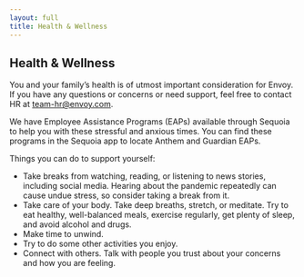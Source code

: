 ```yaml
---
layout: full
title: Health & Wellness
---
```


## Health & Wellness
You and your family’s health is of utmost important consideration for Envoy. If you have any questions or concerns or need support, feel free to contact HR at [team-hr@envoy.com](team-hr@envoy.com).

We have Employee Assistance Programs (EAPs) available through Sequoia to help you with these stressful and anxious times. You can find these programs in the Sequoia app to locate Anthem and Guardian EAPs.

Things you can do to support yourself:
- Take breaks from watching, reading, or listening to news stories, including social media. Hearing about the pandemic repeatedly can cause undue stress, so consider taking a break from it.
- Take care of your body. Take deep breaths, stretch, or meditate. Try to eat healthy, well-balanced meals, exercise regularly, get plenty of sleep, and avoid alcohol and drugs.
- Make time to unwind.
- Try to do some other activities you enjoy.
- Connect with others. Talk with people you trust about your concerns and how you are feeling.
